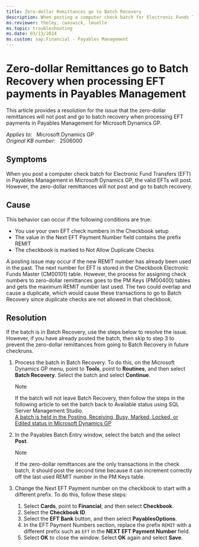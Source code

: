 ```yaml
---
title: Zero-dollar Remittances go to Batch Recovery
description: When posting a computer check batch for Electronic Funds Transfers (EFT), the valid EFT's will post, but the zero-dollar remittances will not post and go to batch recovery. Provides a resolution.
ms.reviewer: theley, cwaswick, lmuelle
ms.topic: troubleshooting
ms.date: 03/13/2024
ms.custom: sap:Financial - Payables Management
---
```

# Zero-dollar Remittances go to Batch Recovery when processing EFT payments in Payables Management

This article provides a resolution for the issue that the zero-dollar remittances will not post and go to batch recovery when processing EFT payments in Payables Management for Microsoft Dynamics GP.

_Applies to:_ &nbsp; Microsoft Dynamics GP  
_Original KB number:_ &nbsp; 2506000

## Symptoms

When you post a computer check batch for Electronic Fund Transfers (EFT) in Payables Management in Microsoft Dynamics GP, the valid EFTs will post. However, the zero-dollar remittances will not post and go to batch recovery.

## Cause

This behavior can occur if the following conditions are true:

- You use your own EFT check numbers in the Checkbook setup
- The value in the Next EFT Payment Number field contains the prefix REMIT
- The checkbook is marked to Not Allow Duplicate Checks

A posting issue may occur if the new REMIT number has already been used in the past. The next number for EFT is stored in the Checkbook Electronic Funds Master (CM00101) table. However, the process for assigning check numbers to zero-dollar remittances goes to the PM Keys (PM00400) tables and gets the maximum REMIT number last used. The two could overlap and cause a duplicate, which would cause these transactions to go to Batch Recovery since duplicate checks are not allowed in that checkbook.

## Resolution

If the batch is in Batch Recovery, use the steps below to resolve the issue. However, if you have already posted the batch, then skip to step 3 to prevent the zero-dollar remittances from going to Batch Recovery in future checkruns.

1. Process the batch in Batch Recovery. To do this, on the Microsoft Dynamics GP menu, point to **Tools**, point to **Routines**, and then select **Batch Recovery**. Select the batch and select **Continue**.

    > [!NOTE]
    > If the batch will not leave Batch Recovery, then follow the steps in the following article to set the batch back to Available status using SQL Server Management Studio.  
    > [A batch is held in the Posting, Receiving, Busy, Marked, Locked, or Edited status in Microsoft Dynamics GP](https://support.microsoft.com/topic/kb-a-batch-is-held-in-the-posting-receiving-busy-marked-locked-or-edited-status-in-microsoft-dynamics-gp-dbdf1009-33db-9776-ac87-15215697cf84)

2. In the Payables Batch Entry window, select the batch and the select **Post**.

    > [!NOTE]
    > If the zero-dollar remittances are the only transactions in the check batch, it should post the second time because it can increment correctly off the last used REMIT number in the PM Keys table.

3. Change the Next EFT Payment number on the checkbook to start with a different prefix. To do this, follow these steps:

    1. Select **Cards**, point to **Financial**, and then select **Checkbook**.
    2. Select the **Checkbook ID**.
    3. Select the **EFT Bank** button, and then select **PayablesOptions**.
    4. In the EFT Payment Numbers section, replace the prefix `REMIT` with a different prefix such as `EFT` in the **NEXT EFT Payment Number** field.
    5. Select **OK** to close the window. Select **OK** again and select **Save**.
